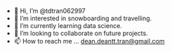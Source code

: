 - 👋 Hi, I’m @tdtran062997
- 👀 I’m interested in snowboarding and travelling.
- 🌱 I’m currently learning data science.
- 💞️ I’m looking to collaborate on future projects.
- 📫 How to reach me ... dean.deantt.tran@gmail.com

<!---
tdtran062997/tdtran062997 is a ✨ special ✨ repository because its `README.md` (this file) appears on your GitHub profile.
You can click the Preview link to take a look at your changes.
--->
